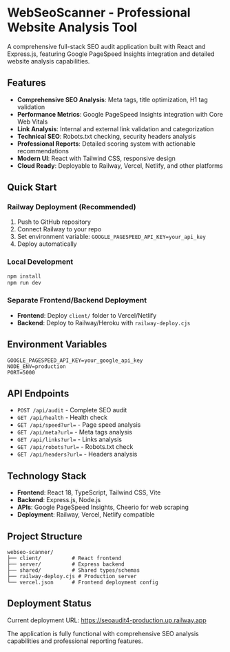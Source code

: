 # WebSeoScanner - Professional Website Analysis Tool

A comprehensive full-stack SEO audit application built with React and Express.js, featuring Google PageSpeed Insights integration and detailed website analysis capabilities.

## Features

- **Comprehensive SEO Analysis**: Meta tags, title optimization, H1 tag validation
- **Performance Metrics**: Google PageSpeed Insights integration with Core Web Vitals
- **Link Analysis**: Internal and external link validation and categorization
- **Technical SEO**: Robots.txt checking, security headers analysis
- **Professional Reports**: Detailed scoring system with actionable recommendations
- **Modern UI**: React with Tailwind CSS, responsive design
- **Cloud Ready**: Deployable to Railway, Vercel, Netlify, and other platforms

## Quick Start

### Railway Deployment (Recommended)
1. Push to GitHub repository
2. Connect Railway to your repo
3. Set environment variable: `GOOGLE_PAGESPEED_API_KEY=your_api_key`
4. Deploy automatically

### Local Development
```bash
npm install
npm run dev
```

### Separate Frontend/Backend Deployment
- **Frontend**: Deploy `client/` folder to Vercel/Netlify
- **Backend**: Deploy to Railway/Heroku with `railway-deploy.cjs`

## Environment Variables

```
GOOGLE_PAGESPEED_API_KEY=your_google_api_key
NODE_ENV=production
PORT=5000
```

## API Endpoints

- `POST /api/audit` - Complete SEO audit
- `GET /api/health` - Health check
- `GET /api/speed?url=` - Page speed analysis
- `GET /api/meta?url=` - Meta tags analysis
- `GET /api/links?url=` - Links analysis
- `GET /api/robots?url=` - Robots.txt check
- `GET /api/headers?url=` - Headers analysis

## Technology Stack

- **Frontend**: React 18, TypeScript, Tailwind CSS, Vite
- **Backend**: Express.js, Node.js
- **APIs**: Google PageSpeed Insights, Cheerio for web scraping
- **Deployment**: Railway, Vercel, Netlify compatible

## Project Structure

```
webseo-scanner/
├── client/          # React frontend
├── server/          # Express backend
├── shared/          # Shared types/schemas
├── railway-deploy.cjs # Production server
└── vercel.json      # Frontend deployment config
```

## Deployment Status

Current deployment URL: https://seoaudit4-production.up.railway.app

The application is fully functional with comprehensive SEO analysis capabilities and professional reporting features.